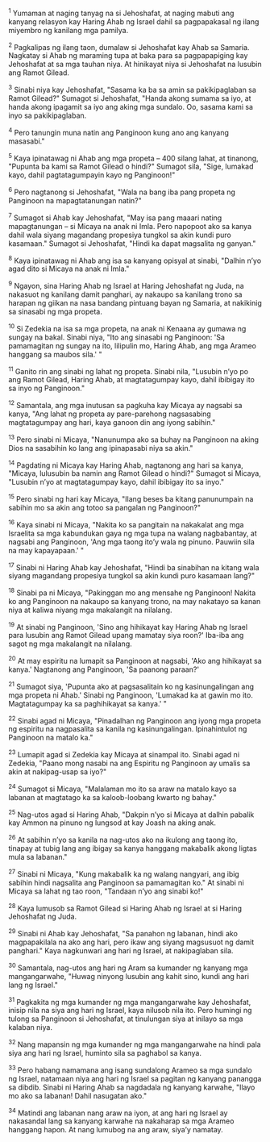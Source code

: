 <sup>1</sup>
Yumaman at naging tanyag na si Jehoshafat, at naging mabuti ang kanyang relasyon kay Haring Ahab ng Israel dahil sa pagpapakasal ng ilang miyembro ng kanilang mga pamilya. 

<sup>2</sup>
Pagkalipas ng ilang taon, dumalaw si Jehoshafat kay Ahab sa Samaria. Nagkatay si Ahab ng maraming tupa at baka para sa pagpapapiging kay Jehoshafat at sa mga tauhan niya. At hinikayat niya si Jehoshafat na lusubin ang Ramot Gilead. 

<sup>3</sup>
Sinabi niya kay Jehoshafat, "Sasama ka ba sa amin sa pakikipaglaban sa Ramot Gilead?" Sumagot si Jehoshafat, "Handa akong sumama sa iyo, at handa akong ipagamit sa iyo ang aking mga sundalo. Oo, sasama kami sa inyo sa pakikipaglaban. 

<sup>4</sup>
Pero tanungin muna natin ang Panginoon kung ano ang kanyang masasabi." 

<sup>5</sup>
Kaya ipinatawag ni Ahab ang mga propeta – 400 silang lahat, at tinanong, "Pupunta ba kami sa Ramot Gilead o hindi?" Sumagot sila, "Sige, lumakad kayo, dahil pagtatagumpayin kayo ng Panginoon!" 

<sup>6</sup>
Pero nagtanong si Jehoshafat, "Wala na bang iba pang propeta ng Panginoon na mapagtatanungan natin?" 

<sup>7</sup>
Sumagot si Ahab kay Jehoshafat, "May isa pang maaari nating mapagtanungan – si Micaya na anak ni Imla. Pero napopoot ako sa kanya dahil wala siyang magandang propesiya tungkol sa akin kundi puro kasamaan." Sumagot si Jehoshafat, "Hindi ka dapat magsalita ng ganyan." 

<sup>8</sup>
Kaya ipinatawag ni Ahab ang isa sa kanyang opisyal at sinabi, "Dalhin nʼyo agad dito si Micaya na anak ni Imla." 

<sup>9</sup>
Ngayon, sina Haring Ahab ng Israel at Haring Jehoshafat ng Juda, na nakasuot ng kanilang damit panghari, ay nakaupo sa kanilang trono sa harapan ng giikan na nasa bandang pintuang bayan ng Samaria, at nakikinig sa sinasabi ng mga propeta. 

<sup>10</sup>
Si Zedekia na isa sa mga propeta, na anak ni Kenaana ay gumawa ng sungay na bakal. Sinabi niya, "Ito ang sinasabi ng Panginoon: 'Sa pamamagitan ng sungay na ito, lilipulin mo, Haring Ahab, ang mga Arameo hanggang sa maubos sila.' " 

<sup>11</sup>
Ganito rin ang sinabi ng lahat ng propeta. Sinabi nila, "Lusubin nʼyo po ang Ramot Gilead, Haring Ahab, at magtatagumpay kayo, dahil ibibigay ito sa inyo ng Panginoon." 

<sup>12</sup>
Samantala, ang mga inutusan sa pagkuha kay Micaya ay nagsabi sa kanya, "Ang lahat ng propeta ay pare-parehong nagsasabing magtatagumpay ang hari, kaya ganoon din ang iyong sabihin." 

<sup>13</sup>
Pero sinabi ni Micaya, "Nanunumpa ako sa buhay na Panginoon na aking Dios na sasabihin ko lang ang ipinapasabi niya sa akin." 

<sup>14</sup>
Pagdating ni Micaya kay Haring Ahab, nagtanong ang hari sa kanya, "Micaya, lulusubin ba namin ang Ramot Gilead o hindi?" Sumagot si Micaya, "Lusubin nʼyo at magtatagumpay kayo, dahil ibibigay ito sa inyo." 

<sup>15</sup>
Pero sinabi ng hari kay Micaya, "Ilang beses ba kitang panunumpain na sabihin mo sa akin ang totoo sa pangalan ng Panginoon?" 

<sup>16</sup>
Kaya sinabi ni Micaya, "Nakita ko sa pangitain na nakakalat ang mga Israelita sa mga kabundukan gaya ng mga tupa na walang nagbabantay, at nagsabi ang Panginoon, 'Ang mga taong itoʼy wala ng pinuno. Pauwiin sila na may kapayapaan.' " 

<sup>17</sup>
Sinabi ni Haring Ahab kay Jehoshafat, "Hindi ba sinabihan na kitang wala siyang magandang propesiya tungkol sa akin kundi puro kasamaan lang?" 

<sup>18</sup>
Sinabi pa ni Micaya, "Pakinggan mo ang mensahe ng Panginoon! Nakita ko ang Panginoon na nakaupo sa kanyang trono, na may nakatayo sa kanan niya at kaliwa niyang mga makalangit na nilalang. 

<sup>19</sup>
At sinabi ng Panginoon, 'Sino ang hihikayat kay Haring Ahab ng Israel para lusubin ang Ramot Gilead upang mamatay siya roon?' Iba-iba ang sagot ng mga makalangit na nilalang. 

<sup>20</sup>
At may espiritu na lumapit sa Panginoon at nagsabi, 'Ako ang hihikayat sa kanya.' Nagtanong ang Panginoon, 'Sa paanong paraan?' 

<sup>21</sup>
Sumagot siya, 'Pupunta ako at pagsasalitain ko ng kasinungalingan ang mga propeta ni Ahab.' Sinabi ng Panginoon, 'Lumakad ka at gawin mo ito. Magtatagumpay ka sa paghihikayat sa kanya.' " 

<sup>22</sup>
Sinabi agad ni Micaya, "Pinadalhan ng Panginoon ang iyong mga propeta ng espiritu na nagpasalita sa kanila ng kasinungalingan. Ipinahintulot ng Panginoon na matalo ka." 

<sup>23</sup>
Lumapit agad si Zedekia kay Micaya at sinampal ito. Sinabi agad ni Zedekia, "Paano mong nasabi na ang Espiritu ng Panginoon ay umalis sa akin at nakipag-usap sa iyo?" 

<sup>24</sup>
Sumagot si Micaya, "Malalaman mo ito sa araw na matalo kayo sa labanan at magtatago ka sa kaloob-loobang kwarto ng bahay." 

<sup>25</sup>
Nag-utos agad si Haring Ahab, "Dakpin nʼyo si Micaya at dalhin pabalik kay Ammon na pinuno ng lungsod at kay Joash na aking anak. 

<sup>26</sup>
At sabihin nʼyo sa kanila na nag-utos ako na ikulong ang taong ito, tinapay at tubig lang ang ibigay sa kanya hanggang makabalik akong ligtas mula sa labanan." 

<sup>27</sup>
Sinabi ni Micaya, "Kung makabalik ka ng walang nangyari, ang ibig sabihin hindi nagsalita ang Panginoon sa pamamagitan ko." At sinabi ni Micaya sa lahat ng tao roon, "Tandaan nʼyo ang sinabi ko!" 

<sup>28</sup>
Kaya lumusob sa Ramot Gilead si Haring Ahab ng Israel at si Haring Jehoshafat ng Juda. 

<sup>29</sup>
Sinabi ni Ahab kay Jehoshafat, "Sa panahon ng labanan, hindi ako magpapakilala na ako ang hari, pero ikaw ang siyang magsusuot ng damit panghari." Kaya nagkunwari ang hari ng Israel, at nakipaglaban sila. 

<sup>30</sup>
Samantala, nag-utos ang hari ng Aram sa kumander ng kanyang mga mangangarwahe, "Huwag ninyong lusubin ang kahit sino, kundi ang hari lang ng Israel." 

<sup>31</sup>
Pagkakita ng mga kumander ng mga mangangarwahe kay Jehoshafat, inisip nila na siya ang hari ng Israel, kaya nilusob nila ito. Pero humingi ng tulong sa Panginoon si Jehoshafat, at tinulungan siya at inilayo sa mga kalaban niya. 

<sup>32</sup>
Nang mapansin ng mga kumander ng mga mangangarwahe na hindi pala siya ang hari ng Israel, huminto sila sa paghabol sa kanya. 

<sup>33</sup>
Pero habang namamana ang isang sundalong Arameo sa mga sundalo ng Israel, natamaan niya ang hari ng Israel sa pagitan ng kanyang panangga sa dibdib. Sinabi ni Haring Ahab sa nagdadala ng kanyang karwahe, "Ilayo mo ako sa labanan! Dahil nasugatan ako." 

<sup>34</sup>
Matindi ang labanan nang araw na iyon, at ang hari ng Israel ay nakasandal lang sa kanyang karwahe na nakaharap sa mga Arameo hanggang hapon. At nang lumubog na ang araw, siyaʼy namatay.